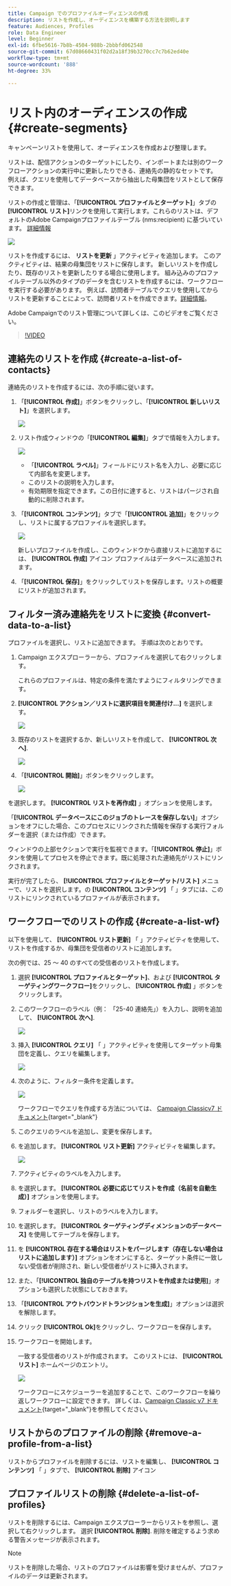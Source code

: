```yaml
---
title: Campaign でのプロファイルオーディエンスの作成
description: リストを作成し、オーディエンスを構築する方法を説明します
feature: Audiences, Profiles
role: Data Engineer
level: Beginner
exl-id: 6fbe5616-7b8b-4504-988b-2bbbfd062548
source-git-commit: 67d08660431f02d2a18f39b3270cc7c7b62ed40e
workflow-type: tm+mt
source-wordcount: '888'
ht-degree: 33%

---
```


# リスト内のオーディエンスの作成{#create-segments}

キャンペーンリストを使用して、オーディエンスを作成および整理します。

リストは、配信アクションのターゲットにしたり、インポートまたは別のワークフローアクションの実行中に更新したりできる、連絡先の静的なセットです。 例えば、クエリを使用してデータベースから抽出した母集団をリストとして保存できます。

リストの作成と管理は、「**[!UICONTROL プロファイルとターゲット]**」タブの&#x200B;**[!UICONTROL リスト]**&#x200B;リンクを使用して実行します。これらのリストは、デフォルトのAdobe Campaignプロファイルテーブル (nms:recipient) に基づいています。 [詳細情報](../dev/datamodel.md#ootb-profiles.md)

![](assets/list-dashboard.png)

リストを作成するには、 **リストを更新** 」アクティビティを追加します。 このアクティビティは、結果の母集団をリストに保存します。 新しいリストを作成したり、既存のリストを更新したりする場合に使用します。 組み込みのプロファイルテーブル以外のタイプのデータを含むリストを作成するには、ワークフローを実行する必要があります。 例えば、訪問者テーブルでクエリを使用してからリストを更新することによって、訪問者リストを作成できます。[詳細情報](#create-a-list-wf)。

Adobe Campaignでのリスト管理について詳しくは、このビデオをご覧ください。

>[!VIDEO](https://video.tv.adobe.com/v/334909?quality=12)


## 連絡先のリストを作成 {#create-a-list-of-contacts}

連絡先のリストを作成するには、次の手順に従います。

1. 「**[!UICONTROL 作成]**」ボタンをクリックし、「**[!UICONTROL 新しいリスト]**」を選択します。

   ![](assets/new-list.png)

1. リスト作成ウィンドウの「**[!UICONTROL 編集]**」タブで情報を入力します。

   ![](assets/list-details.png)

   * 「**[!UICONTROL ラベル]**」フィールドにリスト名を入力し、必要に応じて内部名を変更します。
   * このリストの説明を入力します。
   * 有効期限を指定できます。この日付に達すると、リストはパージされ自動的に削除されます。


1. 「**[!UICONTROL コンテンツ]**」タブで「**[!UICONTROL 追加]**」をクリックし、リストに属するプロファイルを選択します。

   ![](assets/add-profiles-to-a-list.png)

   新しいプロファイルを作成し、このウィンドウから直接リストに追加するには、 **[!UICONTROL 作成]** アイコン プロファイルはデータベースに追加されます。

1. 「**[!UICONTROL 保存]**」をクリックしてリストを保存します。リストの概要にリストが追加されます。


## フィルター済み連絡先をリストに変換 {#convert-data-to-a-list}

プロファイルを選択し、リストに追加できます。 手順は次のとおりです。

1. Campaign エクスプローラーから、プロファイルを選択して右クリックします。

   これらのプロファイルは、特定の条件を満たすようにフィルタリングできます。

1. **[!UICONTROL アクション／リストに選択項目を関連付け...]** を選択します。

   ![](assets/add-selection-to-a-list.png)

1. 既存のリストを選択するか、新しいリストを作成して、 **[!UICONTROL 次へ]**.

   ![](assets/select-the-list.png)

1. 「**[!UICONTROL 開始]**」ボタンをクリックします。

   ![](assets/record-a-list.png)

を選択します。 **[!UICONTROL リストを再作成]** 」オプションを使用します。

「**[!UICONTROL データベースにこのジョブのトレースを保存しない]**」オプションをオフにした場合、このプロセスにリンクされた情報を保存する実行フォルダーを選択（または作成）できます。

ウィンドウの上部セクションで実行を監視できます。「**[!UICONTROL 停止]**」ボタンを使用してプロセスを停止できます。既に処理された連絡先がリストにリンクされます。

実行が完了したら、 **[!UICONTROL プロファイルとターゲット/リスト]** メニューで、リストを選択します。の **[!UICONTROL コンテンツ]** 「 」タブには、このリストにリンクされているプロファイルが表示されます。


## ワークフローでのリストの作成  {#create-a-list-wf}

以下を使用して、 **[!UICONTROL リスト更新]** 「 」アクティビティを使用して、リストを作成するか、母集団を受信者のリストに追加します。

次の例では、25 ～ 40 のすべての受信者のリストを作成します。

1. 選択 **[!UICONTROL プロファイルとターゲット]**、および **[!UICONTROL ターゲティングワークフロー]**&#x200B;をクリックし、 **[!UICONTROL 作成]** 」ボタンをクリックします。
1. このワークフローのラベル（例： 「25-40 連絡先」）を入力し、説明を追加して、 **[!UICONTROL 次へ]**.

   ![](assets/targeting-wf-sample.png)

1. 挿入 **[!UICONTROL クエリ]** 「 」アクティビティを使用してターゲット母集団を定義し、クエリを編集します。

   ![](assets/targeting-wf-edit-query.png)

1. 次のように、フィルター条件を定義します。

   ![](assets/targeting-wf-age-filter.png)

   ワークフローでクエリを作成する方法については、 [Campaign Classicv7 ドキュメント](https://experienceleague.adobe.com/docs/campaign-classic/using/automating-with-workflows/targeting-activities/query.html?lang=ja#creating-a-query){target=&quot;_blank&quot;}

1. このクエリのラベルを追加し、変更を保存します。
1. を追加します。 **[!UICONTROL リスト更新]** アクティビティを編集します。

   ![](assets/list-update-activity.png)

1. アクティビティのラベルを入力します。
1. を選択します。 **[!UICONTROL 必要に応じてリストを作成（名前を自動生成）]** オプションを使用します。
1. フォルダーを選択し、リストのラベルを入力します。
1. を選択します。 **[!UICONTROL ターゲティングディメンションのデータベース]** を使用してテーブルを保存します。
1. を **[!UICONTROL 存在する場合はリストをパージします（存在しない場合はリストに追加します）]** オプションをオンにすると、ターゲット条件に一致しない受信者が削除され、新しい受信者がリストに挿入されます。
1. また、「**[!UICONTROL 独自のテーブルを持つリストを作成または使用]**」オプションも選択した状態にしておきます。
1. 「**[!UICONTROL アウトバウンドトランジションを生成]**」オプションは選択を解除します。
1. クリック **[!UICONTROL Ok]**&#x200B;をクリックし、ワークフローを保存します。
1. ワークフローを開始します。

   一致する受信者のリストが作成されます。 このリストには、 **[!UICONTROL リスト]** ホームページのエントリ。

   ![](assets/access-new-list.png)

   ワークフローにスケジューラーを追加することで、このワークフローを繰り返しワークフローに設定できます。 詳しくは、[Campaign Classic v7 ドキュメント](https://experienceleague.adobe.com/docs/campaign-classic/using/automating-with-workflows/flow-control-activities/scheduler.html){target=&quot;_blank&quot;}を参照してください。

## リストからのプロファイルの削除 {#remove-a-profile-from-a-list}

リストからプロファイルを削除するには、リストを編集し、 **[!UICONTROL コンテンツ]** 「 」タブで、 **[!UICONTROL 削除]** アイコン

## プロファイルリストの削除 {#delete-a-list-of-profiles}

リストを削除するには、Campaign エクスプローラーからリストを参照し、選択して右クリックします。 選択 **[!UICONTROL 削除]**. 削除を確定するよう求める警告メッセージが表示されます。

>[!NOTE]
>
>リストを削除した場合、リストのプロファイルは影響を受けませんが、プロファイルのデータは更新されます。
